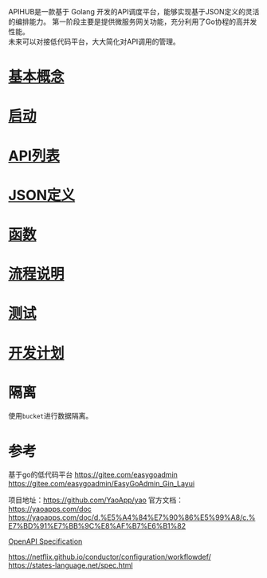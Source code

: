 APIHUB是一款基于 Golang 开发的API调度平台，能够实现基于JSON定义的灵活的编排能力。
第一阶段主要是提供微服务网关功能，充分利用了Go协程的高并发性能。   
未来可以对接低代码平台，大大简化对API调用的管理。
# [基本概念](https://github.com/jasony62/tms-go-apihub/blob/main/doc/cn/base.md)
# [启动](https://github.com/jasony62/tms-go-apihub/blob/main/doc/cn/start.md)
# [API列表](https://github.com/jasony62/tms-go-apihub/blob/main/doc/cn/apis.md)
# [JSON定义](https://github.com/jasony62/tms-go-apihub/blob/main/doc/cn/json.md)
# [函数](https://github.com/jasony62/tms-go-apihub/blob/main/doc/cn/function.md)
# [流程说明](https://github.com/jasony62/tms-go-apihub/blob/main/doc/cn/flow.md)
# [测试](https://github.com/jasony62/tms-go-apihub/blob/main/doc/cn/test.md)
# [开发计划](https://github.com/jasony62/tms-go-apihub/blob/main/doc/cn/work.md)
# 隔离
使用`bucket`进行数据隔离。

# 参考
基于go的低代码平台
https://gitee.com/easygoadmin
https://gitee.com/easygoadmin/EasyGoAdmin_Gin_Layui


项目地址：https://github.com/YaoApp/yao
官方文档：https://yaoapps.com/doc
https://yaoapps.com/doc/d.%E5%A4%84%E7%90%86%E5%99%A8/c.%E7%BD%91%E7%BB%9C%E8%AF%B7%E6%B1%82

[OpenAPI Specification](https://swagger.io/specification/)

https://netflix.github.io/conductor/configuration/workflowdef/
https://states-language.net/spec.html
